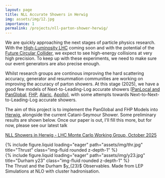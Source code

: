 ```yaml
---
layout: page
title: NLL Accurate Showers in Herwig
img: assets/img/12.jpg
importance: 1
permalink: /projects/nll-parton-shower-herwig/
---
```


We are quickly approaching the next stages of particle physics research. With the [High-Luminosity LHC](https://home.cern/science/accelerators/high-luminosity-lhc) coming soon and with the potential of the [Future Circular Collider](https://home.cern/science/accelerators/future-circular-collider), we expect to see high-energy collisions at very high precision. To keep up with these experiments, we need to make sure our event generators are also precise enough.

Whilst research groups are continous improving the hard scattering accuracy, generator and resummation communities are working on improving the accuracy of parton showers. At this stage (2025), we have a good few models of Next-to-Leading-Log accurate showers [[PanLocal and PanGlobal](https://gsalam.web.cern.ch/panscales/), [FHP](https://arxiv.org/abs/2003.06400), [Alaric](https://arxiv.org/abs/2404.14360), [Apollo](https://arxiv.org/abs/2403.19452)], with some attempts towards Next-to-Next-to-Leading-Log accurate showers.

The aim of this project is to implement the PanGlobal and FHP Models into [Herwig](https://herwig.hepforge.org/), alongside the current Catani-Seymour Shower. Some preliminary results are shown below. Once our paper is out, I'll fill this more, but for now, please see our latest talk

[NLL Showers in Herwig - LHC Monte Carlo Working Group, October 2025](https://indico.cern.ch/event/1553687/contributions/6702923/)

<div class="row">
    <div class="col-sm mt-3 mt-md-0">
        {% include figure.liquid loading="eager" path="assets/img/thr.jpg" title="Thrust" class="img-fluid rounded z-depth-1" %}
    </div>
    <div class="col-sm mt-3 mt-md-0">
        {% include figure.liquid loading="eager" path="assets/img/y23.jpg" title="Durham y23" class="img-fluid rounded z-depth-1" %}
    </div>
</div>
<div class="caption">
    The Thrust and the Durham $y_{23}$ Observables. Made from LEP Simulations at NLO with cluster hadronisation.
</div>
